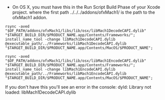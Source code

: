 
* On OS X, you must have this in the Run Script Build Phase of your Xcode project. where the first path ../../../addons/ofxMach1/ is the path to the ofxMach1 addon.

```
rsync -aved  "$OF_PATH/addons/ofxMach1/libs/lib/osx/libMach1DecodeCAPI.dylib" "$TARGET_BUILD_DIR/$PRODUCT_NAME.app/Contents/Frameworks/";
install_name_tool -change libMach1DecodeCAPI.dylib @executable_path/../Frameworks/libMach1DecodeCAPI.dylib "$TARGET_BUILD_DIR/$PRODUCT_NAME.app/Contents/MacOS/$PRODUCT_NAME";

rsync -aved  "$OF_PATH/addons/ofxMach1/libs/lib/osx/libMach1EncodeCAPI.dylib" "$TARGET_BUILD_DIR/$PRODUCT_NAME.app/Contents/Frameworks/";
install_name_tool -change libMach1EncodeCAPI.dylib @executable_path/../Frameworks/libMach1EncodeCAPI.dylib "$TARGET_BUILD_DIR/$PRODUCT_NAME.app/Contents/MacOS/$PRODUCT_NAME";
```

If you don't have this you'll see an error in the console: dyld: Library not loaded: libMach1DecodeCAPI.dylib